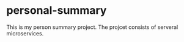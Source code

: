 # personal-summary
This is my person summary project. The projcet consists of serveral microservices. 

